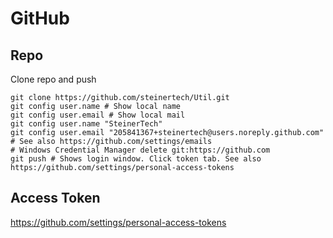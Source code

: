 # GitHub

## Repo
Clone repo and push
```
git clone https://github.com/steinertech/Util.git
git config user.name # Show local name
git config user.email # Show local mail
git config user.name "SteinerTech"
git config user.email "205841367+steinertech@users.noreply.github.com" # See also https://github.com/settings/emails
# Windows Credential Manager delete git:https://github.com
git push # Shows login window. Click token tab. See also https://github.com/settings/personal-access-tokens
```

## Access Token
https://github.com/settings/personal-access-tokens
